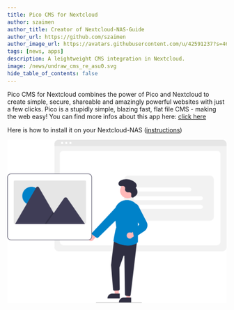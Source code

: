 ```yaml
---
title: Pico CMS for Nextcloud
author: szaimen
author_title: Creator of Nextcloud-NAS-Guide
author_url: https://github.com/szaimen
author_image_url: https://avatars.githubusercontent.com/u/42591237?s=460&v=4
tags: [news, apps]
description: A leightweight CMS integration in Nextcloud.
image: /news/undraw_cms_re_asu0.svg
hide_table_of_contents: false
---
```


Pico CMS for Nextcloud combines the power of Pico and Nextcloud to create simple, secure, shareable and amazingly powerful websites with just a few clicks. Pico is a stupidly simple, blazing fast, flat file CMS - making the web easy! You can find more infos about this app here: [click here](https://github.com/nextcloud/cms_pico#about)

Here is how to install it on your Nextcloud-NAS ([instructions](/docs/pico))

![CMS](/news/undraw_cms_re_asu0.svg)

<!--The following comment will skip the article in the News overview.-->
<!--truncate-->